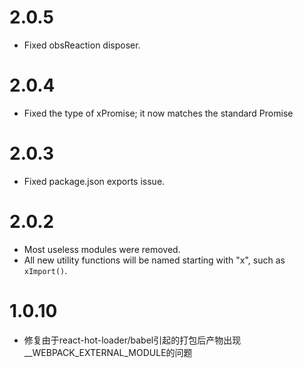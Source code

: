 # 2.0.5
* Fixed obsReaction disposer.
# 2.0.4
* Fixed the type of xPromise; it now matches the standard Promise
# 2.0.3
* Fixed package.json exports issue.
# 2.0.2
* Most useless modules were removed.
* All new utility functions will be named starting with "x", such as `xImport()`.

# 1.0.10
- 修复由于react-hot-loader/babel引起的打包后产物出现__WEBPACK_EXTERNAL_MODULE的问题
